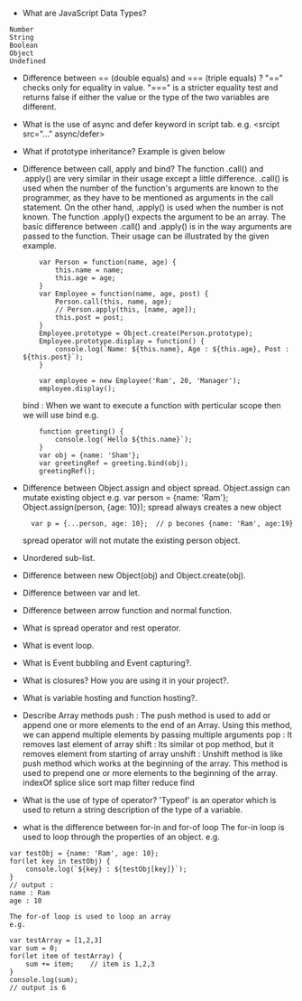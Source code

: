 * What are JavaScript Data Types?
```
Number
String
Boolean
Object
Undefined
```
* Difference between == (double equals) and === (triple equals) ?
"==" checks only for equality in value.
"===" is a stricter equality test and returns false if either the value or the type of the two variables are different.
* What is the use of async and defer keyword in script tab. e.g. <srcipt src="..." async/defer> </script>
* What if prototype inheritance?
    Example is given below
* Difference between call, apply and bind?
    The function .call() and .apply() are very similar in their usage except a little difference. .call() is used when the number of the function's arguments are known to the programmer, as they have to be mentioned as arguments in the call statement. On the other hand, .apply() is used when the number is not known. The function .apply() expects the argument to be an array.
    The basic difference between .call() and .apply() is in the way arguments are passed to the function. Their usage can be illustrated by the given example.

    ```
        var Person = function(name, age) {
            this.name = name;
            this.age = age;
        }
        var Employee = function(name, age, post) {
            Person.call(this, name, age);
            // Person.apply(this, [name, age]);
            this.post = post;
        }
        Employee.prototype = Object.create(Person.prototype);
        Employee.prototype.display = function() {
            console.log(`Name: ${this.name}, Age : ${this.age}, Post : ${this.post}`);
        }

        var employee = new Employee('Ram', 20, 'Manager');
        employee.display();
    ```
    bind : When we want to execute a function with perticular scope then we will use bind
    e.g.
    ```
        function greeting() {
            console.log(`Hello ${this.name}`);
        }
        var obj = {name: 'Sham'};
        var greetingRef = greeting.bind(obj);
        greetingRef();
    ```
* Difference between Object.assign and object spread.
    Object.assign can mutate existing object
    e.g.
        var person = {name: 'Ram'};
        Object.assign(person, {age: 10});
    spread always creates a new object

        var p = {...person, age: 10};  // p becones {name: 'Ram', age:19}
    spread operator will not mutate the existing person object.
* Unordered sub-list. 
* Difference between new Object(obj) and Object.create(obj).
* Difference between var and let.
* Difference between arrow function and normal function.


* What is spread operator and rest operator.
* What is event loop.
* What is Event bubbling and Event capturing?.
* What is closures? How you are using it in your project?.

* What is variable hosting and function hosting?.

* Describe Array methods
    push : The push method is used to add or append one or more elements to the end of an Array. Using this method, we can append multiple elements by passing multiple arguments
    pop : It removes last element of array
    shift : Its similar ot pop method, but it removes element from starting of array
    unshift : Unshift method is like push method which works at the beginning of the array. This method is used to prepend one or more elements to the beginning of the array.
    indexOf
    splice
    slice
    sort
    map
    filter
    reduce
    find

* What is the use of type of operator?
    'Typeof' is an operator which is used to return a string description of the type of a variable.
* what is the difference between for-in and for-of loop
    The for-in loop is used to loop through the properties of an object.
    e.g.
```
var testObj = {name: 'Ram', age: 10};
for(let key in testObj) {
    console.log(`${key} : ${testObj[key]}`);
}
// output : 
name : Ram
age : 10
```
    The for-of loop is used to loop an array
    e.g.
```
var testArray = [1,2,3]
var sum = 0;
for(let item of testArray) {
    sum += item;    // item is 1,2,3
}
console.log(sum);
// output is 6
```


